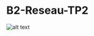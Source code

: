 # B2-Reseau-TP2

![alt text](https://raw.githubusercontent.com/BourgValentin/B2-Reseau-TP2/Capture1.PNG)

